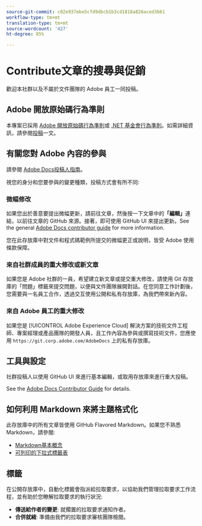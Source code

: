 ```yaml
---
source-git-commit: c02e937ebe5cfd9dbcb1b3cd1818a826aced3b61
workflow-type: tm+mt
translation-type: tm+mt
source-wordcount: '427'
ht-degree: 85%

---
```

# Contribute文章的搜尋與促銷

歡迎本社群以及不屬於文件團隊的 Adobe 員工一同投稿。

## Adobe 開放原始碼行為準則

本專案已採用 [Adobe 開放原始碼行為準則](code-of-conduct.md)或 [.NET 基金會行為準則](https://dotnetfoundation.org/code-of-conduct)。如需詳細資訊，請參閱[投稿](contributing.md)一文。

## 有關您對 Adobe 內容的參與

請參閱 [Adobe Docs投稿人指南](https://docs.adobe.com/help/en/contributor/contributor-guide/introduction.html)。

視您的身分和您要參與的變更種類，投稿方式會有所不同:

### 微幅修改

如果您出於善意要提出微幅更新，請前往文章，然後按一下文章中的&#x200B;**「編輯」**&#x200B;連結，以前往文章的 GitHub 來源。接著，即可使用 GitHub UI 來提出更新。See the general [Adobe Docs contributor guide](https://docs.adobe.com/help/en/contributor/contributor-guide/introduction.html) for more information.

您在此存放庫中對文件和程式碼範例所提交的微幅更正或說明，皆受 Adobe 使用條款保障。

### 來自社群成員的重大修改或新文章

如果您是 Adobe 社群的一員，希望建立新文章或提交重大修改，請使用 Git 存放庫的「問題」標籤來提交問題，以便與文件團隊展開對話。在您同意工作計劃後，您需要與一名員工合作，透過交互使用公開和私有存放庫，為我們帶來新內容。

<!--
If you submit a pull request with significant changes to documentation and code examples, you'll see a message in the pull request asking you to submit an online contribution license agreement (CLA). We need you to complete the online form before we can review your pull request.
-->

### 來自 Adobe 員工的重大修改

如果您是 [!UICONTROL Adobe Experience Cloud] 解決方案的技術文件工程師、專案經理或產品團隊的開發人員，且工作內容為參與或撰寫技術文件，您應使用 `https://git.corp.adobe.com/AdobeDocs` 上的私有存放庫。

<!--Employees from other parts of the Adobe world should use the public repo for minor updates.-->

## 工具與設定

社群投稿人以使用 GitHub UI 來進行基本編輯，或取用存放庫來進行重大投稿。

See the [Adobe Docs Contributor Guide](https://docs.adobe.com/help/en/contributor/contributor-guide/introduction.html) for details.

## 如何利用 Markdown 來將主題格式化

此存放庫中的所有文章皆使用 GitHub Flavored Markdown。如果您不熟悉 Markdown，請參閱:

* [Markdown基本概念](https://help.github.com/articles/getting-started-with-writing-and-formatting-on-github/)
* [可列印的下拉式標籤表](https://guides.github.com/pdfs/markdown-cheatsheet-online.pdf)

## 標籤

在公開存放庫中，自動化標籤會指派給拉取要求，以協助我們管理拉取要求工作流程，並有助於您瞭解拉取要求的執行狀況:

* **傳送給作者的變更**: 就擱置的拉取要求通知作者。
* **合併就緒**: 準備由我們的拉取要求審核團隊檢閱。
